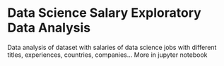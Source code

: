 # Data Science Salary Exploratory Data Analysis

Data analysis of dataset with salaries of data science jobs with different titles, experiences, countries, companies... More in jupyter notebook
